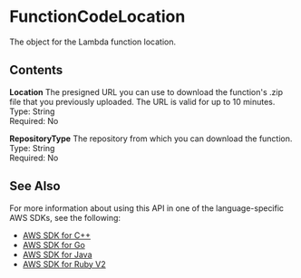 # FunctionCodeLocation<a name="API_FunctionCodeLocation"></a>

The object for the Lambda function location\.

## Contents<a name="API_FunctionCodeLocation_Contents"></a>

 **Location**   <a name="SSS-Type-FunctionCodeLocation-Location"></a>
The presigned URL you can use to download the function's \.zip file that you previously uploaded\. The URL is valid for up to 10 minutes\.  
Type: String  
Required: No

 **RepositoryType**   <a name="SSS-Type-FunctionCodeLocation-RepositoryType"></a>
The repository from which you can download the function\.  
Type: String  
Required: No

## See Also<a name="API_FunctionCodeLocation_SeeAlso"></a>

For more information about using this API in one of the language\-specific AWS SDKs, see the following:
+  [AWS SDK for C\+\+](http://docs.aws.amazon.com/goto/SdkForCpp/lambda-2015-03-31/FunctionCodeLocation) 
+  [AWS SDK for Go](http://docs.aws.amazon.com/goto/SdkForGoV1/lambda-2015-03-31/FunctionCodeLocation) 
+  [AWS SDK for Java](http://docs.aws.amazon.com/goto/SdkForJava/lambda-2015-03-31/FunctionCodeLocation) 
+  [AWS SDK for Ruby V2](http://docs.aws.amazon.com/goto/SdkForRubyV2/lambda-2015-03-31/FunctionCodeLocation) 